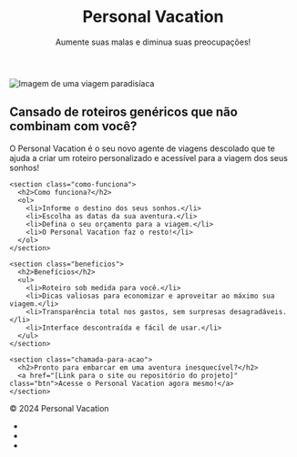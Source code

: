 <!DOCTYPE html>
<html lang="pt-BR">
<head>
  <meta charset="UTF-8">
  <meta name="viewport" content="width=device-width, initial-scale=1.0">
  <title>Personal Vacation</title>
  <link rel="stylesheet" href="style.css">
</head>
<body>
  <header>
    <h1>Personal Vacation</h1>
    <p>Aumente suas malas e diminua suas preocupações!</p>
  </header>

  <main>
    <section class="hero">
      <img src="hero-image.jpg" alt="Imagem de uma viagem paradisíaca">
      <div class="hero-text">
        <h2>Cansado de roteiros genéricos que não combinam com você?</h2>
        <p>O Personal Vacation é o seu novo agente de viagens descolado que te ajuda a criar um roteiro personalizado e acessível para a viagem dos seus sonhos!</p>
      </div>
    </section>

    <section class="como-funciona">
      <h2>Como funciona?</h2>
      <ol>
        <li>Informe o destino dos seus sonhos.</li>
        <li>Escolha as datas da sua aventura.</li>
        <li>Defina o seu orçamento para a viagem.</li>
        <li>O Personal Vacation faz o resto!</li>
      </ol>
    </section>

    <section class="beneficios">
      <h2>Benefícios</h2>
      <ul>
        <li>Roteiro sob medida para você.</li>
        <li>Dicas valiosas para economizar e aproveitar ao máximo sua viagem.</li>
        <li>Transparência total nos gastos, sem surpresas desagradáveis.</li>
        <li>Interface descontraída e fácil de usar.</li>
      </ul>
    </section>

    <section class="chamada-para-acao">
      <h2>Pronto para embarcar em uma aventura inesquecível?</h2>
      <a href="[Link para o site ou repositório do projeto]" class="btn">Acesse o Personal Vacation agora mesmo!</a>
    </section>
  </main>

  <footer>
    <p>&copy; 2024 Personal Vacation</p>
    <ul class="redes-sociais">
      <li><a href="[Link para o Facebook]" target="_blank"><i class="fab fa-facebook-f"></i></a></li>
      <li><a href="[Link para o Instagram]" target="_blank"><i class="fab fa-instagram"></i></a></li>
      <li><a href="[Link para o Twitter]" target="_blank"><i class="fab fa-twitter"></i></a></li>
    </ul>
  </footer>
</body>
</html>
